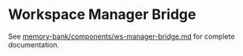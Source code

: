 # Workspace Manager Bridge

See [memory-bank/components/ws-manager-bridge.md](../../memory-bank/components/ws-manager-bridge.md) for complete documentation.
